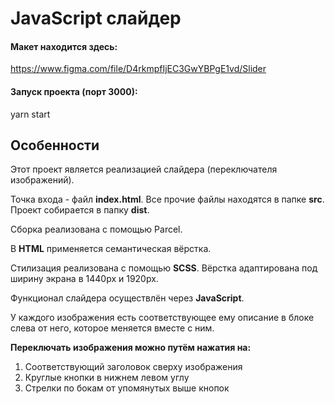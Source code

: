 # JavaScript слайдер

#### Макет находится здесь:
https://www.figma.com/file/D4rkmpfIjEC3GwYBPgE1vd/Slider

#### Запуск проекта (порт 3000):
yarn start

## Особенности
<p>Этот проект является реализацией слайдера (переключателя изображений).</p>
<p>Точка входа - файл <b>index.html</b>. Все прочие файлы находятся в папке <b>src</b>. Проект собирается в папку <b>dist</b>.</p>
<p>Сборка реализована с помощью Parcel.</p>

<p>В <b>HTML</b> применяется семантическая вёрстка.</p>
<p>Стилизация реализована с помощью <b>SCSS</b>. Вёрстка адаптирована под ширину экрана в 1440px и 1920px.</p>
<p>Функционал слайдера осуществлён через <b>JavaScript</b>.</p>
<p>У каждого изображения есть соответствующее ему описание в блоке слева от него, которое меняется вместе с ним.</p>

<b>Переключать изображения можно путём нажатия на:</b>
<ol>
    <li>Соответствующий заголовок сверху изображения</li>
    <li>Круглые кнопки в нижнем левом углу</li>
    <li>Стрелки по бокам от упомянутых выше кнопок</li>
</ol>